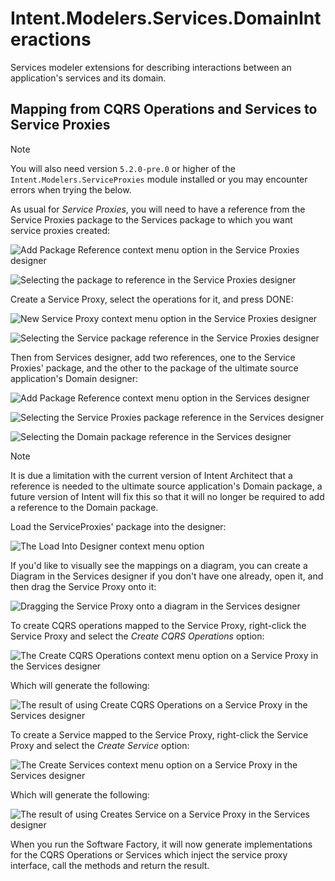 # Intent.Modelers.Services.DomainInteractions

Services modeler extensions for describing interactions between an application's services and its domain.

## Mapping from CQRS Operations and Services to Service Proxies

> [!NOTE]
> You will also need version `5.2.0-pre.0` or higher of the `Intent.Modelers.ServiceProxies` module installed or you may encounter errors when trying the below.

As usual for _Service Proxies_, you will need to have a reference from the Service Proxies package to the Services package to which you want service proxies created:

![Add Package Reference context menu option in the Service Proxies designer](docs/images/01-service-proxies-add-package-reference.png)

![Selecting the package to reference in the Service Proxies designer](docs/images/02-service-proxies-select-reference.png)

Create a Service Proxy, select the operations for it, and press DONE:

![New Service Proxy context menu option in the Service Proxies designer](docs/images/03-create-service-proxy.png)

![Selecting the Service package reference in the Service Proxies designer](docs/images/04-select-services-to-map.png)

Then from Services designer, add two references, one to the Service Proxies' package, and the other to the package of the ultimate source application's Domain designer:

![Add Package Reference context menu option in the Services designer](docs/images/05-services-add-package-reference.png)

![Selecting the Service Proxies package reference in the Services designer](docs/images/06-services-service-proxy-package-reference.png)

![Selecting the Domain package reference in the Services designer](docs/images/07-services-source-app-domain-package-reference.png)

> [!NOTE]
> It is due a limitation with the current version of Intent Architect that a reference is needed to the ultimate source application's Domain package, a future version of Intent will fix this so that it will no longer be required to add a reference to the Domain package.

Load the ServiceProxies' package into the designer:

![The Load Into Designer context menu option](docs/images/08-services-load-reference-into-designer.png)

If you'd like to visually see the mappings on a diagram, you can create a Diagram in the Services designer if you don't have one already, open it, and then drag the Service Proxy onto it:

![Dragging the Service Proxy onto a diagram in the Services designer](docs/images/09-drag-service-proxy-onto-designer.png)

To create CQRS operations mapped to the Service Proxy, right-click the Service Proxy and select the _Create CQRS Operations_ option:

![The Create CQRS Operations context menu option on a Service Proxy in the Services designer](docs/images/10-create-cqrs-operations.png)

Which will generate the following:

![The result of using Create CQRS Operations on a Service Proxy in the Services designer](docs/images/11-created-cqrs-operations-result.png)

To create a Service mapped to the Service Proxy, right-click the Service Proxy and select the _Create Service_ option:

![The Create Services context menu option on a Service Proxy in the Services designer](docs/images/12-create-service.png)

Which will generate the following:

![The result of using Creates Service on a Service Proxy in the Services designer](docs/images/13-create-service-result.png)

When you run the Software Factory, it will now generate implementations for the CQRS Operations or Services which inject the service proxy interface, call the methods and return the result.
